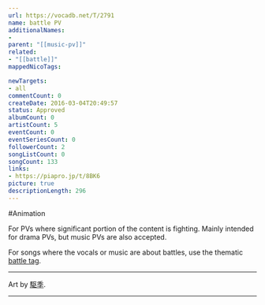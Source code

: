 ```yaml
---
url: https://vocadb.net/T/2791
name: battle PV
additionalNames: 
- 
parent: "[[music-pv]]"
related:
- "[[battle]]"
mappedNicoTags:

newTargets:
- all
commentCount: 0
createDate: 2016-03-04T20:49:57
status: Approved
albumCount: 0
artistCount: 5
eventCount: 0
eventSeriesCount: 0
followerCount: 2
songListCount: 0
songCount: 133
links: 
- https://piapro.jp/t/8BK6
picture: true
descriptionLength: 296
---
```


#Animation

For PVs where significant portion of the content is fighting. Mainly intended for drama PVs, but music PVs are also accepted. 

For songs where the vocals or music are about battles, use the thematic [battle tag](https://vocadb.net/T/3207/battle).

---
Art by [駆季](https://piapro.jp/capricekalk).

---

